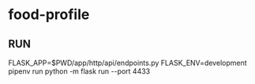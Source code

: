 # food-profile

## RUN

FLASK_APP=$PWD/app/http/api/endpoints.py FLASK_ENV=development pipenv run python -m flask run --port 4433

